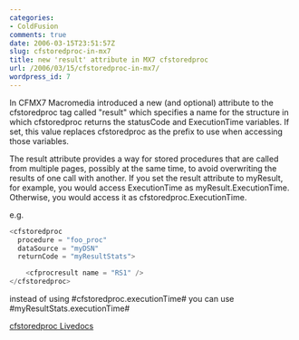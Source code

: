 ```yaml
---
categories:
- ColdFusion
comments: true
date: 2006-03-15T23:51:57Z
slug: cfstoredproc-in-mx7
title: new 'result' attribute in MX7 cfstoredproc
url: /2006/03/15/cfstoredproc-in-mx7/
wordpress_id: 7
---
```


In CFMX7 Macromedia introduced a new (and optional) attribute to the cfstoredproc tag called "result" which specifies a name for the structure in which cfstoredproc returns the statusCode and ExecutionTime variables. If set, this value replaces cfstoredproc as the prefix to use when accessing those variables.

The result attribute provides a way for stored procedures that are called from multiple pages, possibly at the same time, to avoid overwriting the results of one call with another. If you set the result attribute to myResult, for example, you would access ExecutionTime as myResult.ExecutionTime. Otherwise, you would access it as cfstoredproc.ExecutionTime.

e.g. 

``` javascript
<cfstoredproc  
  procedure = "foo_proc"  
  dataSource = "myDSN"  
  returnCode = "myResultStats">  

    <cfprocresult name = "RS1" />  
</cfstoredproc>
```

instead of using #cfstoredproc.executionTime# you can use #myResultStats.executionTime#

[cfstoredproc Livedocs](http://livedocs.macromedia.com/coldfusion/7/htmldocs/wwhelp/wwhimpl/common/html/wwhelp.htm?context=ColdFusion_Documentation&file=00000338.htm)
